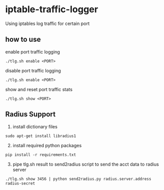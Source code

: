 # iptable-traffic-logger
Using iptables log traffic for certain port 

## how to use 

enable port traffic logging
```
./tlg.sh enable <PORT>
```

disable port traffic logging
```
./tlg.sh enable <PORT>
```

show and reset port traffic stats
```
./tlg.sh show <PORT>
```


## Radius Support 

1. install dictionary files
```
sudo apt-get install libradius1
```

2. install required python packages 
```
pip install -r requirements.txt
```

3. pipe tlg.sh result to  send2radius script to send the acct data to radius server 
```
./tlg.sh show 3456 | python send2radius.py radius.server.address radius-secret 
```

